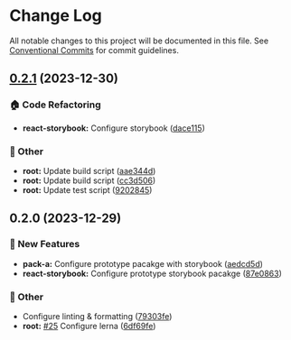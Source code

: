 # Change Log

All notable changes to this project will be documented in this file.
See [Conventional Commits](https://conventionalcommits.org) for commit guidelines.

## [0.2.1](https://github.com/seungdeok/monorepo-template/compare/v0.2.0...v0.2.1) (2023-12-30)


### :house: Code Refactoring

* **react-storybook:** Configure storybook ([dace115](https://github.com/seungdeok/monorepo-template/commit/dace11547bb0b7aa7857e71389ede2b8e7326b2b))


### :mega: Other

* **root:** Update build script ([aae344d](https://github.com/seungdeok/monorepo-template/commit/aae344d3c50261b043afff730e8ca14a8e702f69))
* **root:** Update build script ([cc3d506](https://github.com/seungdeok/monorepo-template/commit/cc3d506b06d0d7a76a373061c24466546945ff58))
* **root:** Update test script ([9202845](https://github.com/seungdeok/monorepo-template/commit/9202845f17861e20235c721341558db31c775415))



## 0.2.0 (2023-12-29)

### :rocket: New Features

- **pack-a:** Configure prototype pacakge with storybook ([aedcd5d](https://github.com/seungdeok/monorepo-template/commit/aedcd5d2575a2013704ae5693680bdea8fac71c6))
- **react-storybook:** Configure prototype storybook pacakge ([87e0863](https://github.com/seungdeok/monorepo-template/commit/87e086377b5d1e62bb0bf4a82149b3c94c2a8414))

### :mega: Other

- Configure linting & formatting ([79303fe](https://github.com/seungdeok/monorepo-template/commit/79303fe24f6ea211c49b349cab22cc19b7ba7af8))
- **root:** [#25](https://github.com/seungdeok/monorepo-template/issues/25) Configure lerna ([6df69fe](https://github.com/seungdeok/monorepo-template/commit/6df69fe0736c4d4e63fcce8c28b534a88c723a6a))
